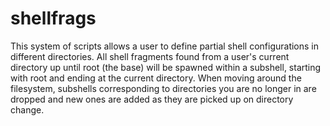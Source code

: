 # shellfrags

This system of scripts allows a user to define partial shell configurations
in different directories. All shell fragments found from a user's current
directory up until root (the base) will be spawned within a subshell, starting
with root and ending at the current directory. When moving around the
filesystem, subshells corresponding to directories you are no longer in are
dropped and new ones are added as they are picked up on directory change.
